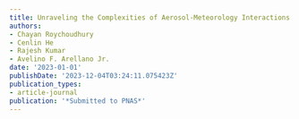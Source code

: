 ```yaml
---
title: Unraveling the Complexities of Aerosol-Meteorology Interactions on Snowmelt in High Mountain Asia
authors:
- Chayan Roychoudhury
- Cenlin He
- Rajesh Kumar
- Avelino F. Arellano Jr.
date: '2023-01-01'
publishDate: '2023-12-04T03:24:11.075423Z'
publication_types:
- article-journal
publication: '*Submitted to PNAS*'
---
```


